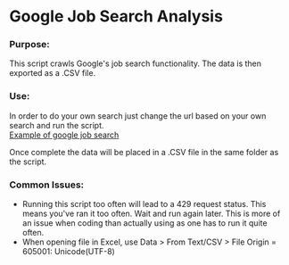 # Google Job Search Analysis

### Purpose:
This script crawls Google's job search functionality. The data is then exported as a .CSV file.  

### Use:
In order to do your own search just change the url based on your own search and run the script.  
[Example of google job search](https://www.google.com/search?q=data+scientist+USA&oq=data+sc&aqs=chrome.0.69i59l2j0i433i457j69i59j69i57j69i61l2j69i60.1954j1j1&sourceid=chrome&ie=UTF-8&ibp=htl;jobs&sa=X&ved=2ahUKEwioy4DD3I_uAhVWhlwKHXWZDPAQutcGKAB6BAgFEAQ&sxsrf=ALeKk01QJ1N0hCq5E4yNdSVpAocamk9jcA:1610225255727#htivrt=jobs&htidocid=eaEAKiT_pHnjJGlAAAAAAA%3D%3D&fpstate=tldetail*)

Once complete the data will be placed in a .CSV file in the same folder as the script.

### Common Issues:
* Running this script too often will lead to a 429 request status. This means you've ran it too often. Wait and run again later. This is more of an issue when coding than actually using as one has to run it quite often.  
* When opening file in Excel, use Data > From Text/CSV > File Origin = 605001: Unicode(UTF-8)


